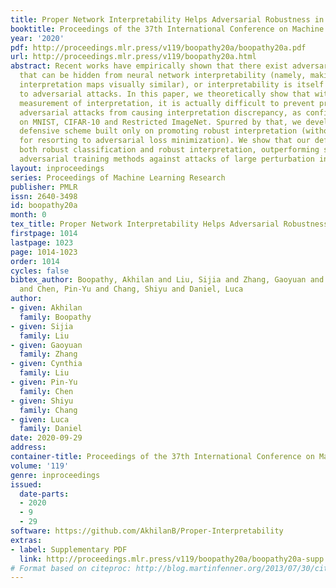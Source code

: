 ```yaml
---
title: Proper Network Interpretability Helps Adversarial Robustness in Classification
booktitle: Proceedings of the 37th International Conference on Machine Learning
year: '2020'
pdf: http://proceedings.mlr.press/v119/boopathy20a/boopathy20a.pdf
url: http://proceedings.mlr.press/v119/boopathy20a.html
abstract: Recent works have empirically shown that there exist adversarial examples
  that can be hidden from neural network interpretability (namely, making network
  interpretation maps visually similar), or interpretability is itself susceptible
  to adversarial attacks. In this paper, we theoretically show that with a proper
  measurement of interpretation, it is actually difficult to prevent prediction-evasion
  adversarial attacks from causing interpretation discrepancy, as confirmed by experiments
  on MNIST, CIFAR-10 and Restricted ImageNet. Spurred by that, we develop an interpretability-aware
  defensive scheme built only on promoting robust interpretation (without the need
  for resorting to adversarial loss minimization). We show that our defense achieves
  both robust classification and robust interpretation, outperforming state-of-the-art
  adversarial training methods against attacks of large perturbation in particular.
layout: inproceedings
series: Proceedings of Machine Learning Research
publisher: PMLR
issn: 2640-3498
id: boopathy20a
month: 0
tex_title: Proper Network Interpretability Helps Adversarial Robustness in Classification
firstpage: 1014
lastpage: 1023
page: 1014-1023
order: 1014
cycles: false
bibtex_author: Boopathy, Akhilan and Liu, Sijia and Zhang, Gaoyuan and Liu, Cynthia
  and Chen, Pin-Yu and Chang, Shiyu and Daniel, Luca
author:
- given: Akhilan
  family: Boopathy
- given: Sijia
  family: Liu
- given: Gaoyuan
  family: Zhang
- given: Cynthia
  family: Liu
- given: Pin-Yu
  family: Chen
- given: Shiyu
  family: Chang
- given: Luca
  family: Daniel
date: 2020-09-29
address: 
container-title: Proceedings of the 37th International Conference on Machine Learning
volume: '119'
genre: inproceedings
issued:
  date-parts:
  - 2020
  - 9
  - 29
software: https://github.com/AkhilanB/Proper-Interpretability
extras:
- label: Supplementary PDF
  link: http://proceedings.mlr.press/v119/boopathy20a/boopathy20a-supp.pdf
# Format based on citeproc: http://blog.martinfenner.org/2013/07/30/citeproc-yaml-for-bibliographies/
---
```

